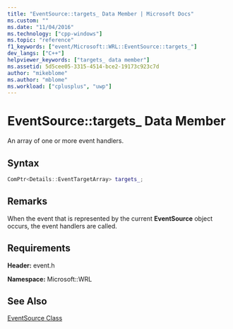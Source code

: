 ```yaml
---
title: "EventSource::targets_ Data Member | Microsoft Docs"
ms.custom: ""
ms.date: "11/04/2016"
ms.technology: ["cpp-windows"]
ms.topic: "reference"
f1_keywords: ["event/Microsoft::WRL::EventSource::targets_"]
dev_langs: ["C++"]
helpviewer_keywords: ["targets_ data member"]
ms.assetid: 5d5cee05-3315-4514-bce2-19173c923c7d
author: "mikeblome"
ms.author: "mblome"
ms.workload: ["cplusplus", "uwp"]
---
```

# EventSource::targets_ Data Member
An array of one or more event handlers.  
  
## Syntax  
  
```cpp  
ComPtr<Details::EventTargetArray> targets_;  
```  
  
## Remarks  
 When the event that is represented by the current **EventSource** object occurs, the event handlers are called.  
  
## Requirements  
 **Header:** event.h  
  
 **Namespace:** Microsoft::WRL
 
 ## See Also
 [EventSource Class](../windows/eventsource-class.md)